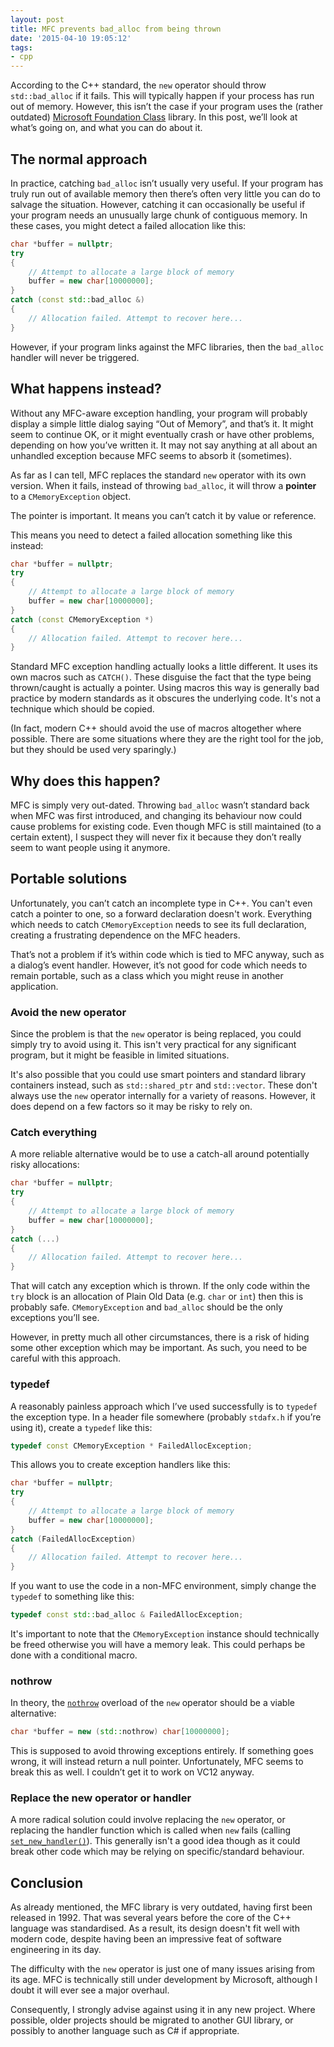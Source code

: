 ```yaml
---
layout: post
title: MFC prevents bad_alloc from being thrown
date: '2015-04-10 19:05:12'
tags:
- cpp
---
```


According to the C++ standard, the `new` operator should throw `std::bad_alloc` if it fails. This will typically happen if your process has run out of memory. However, this isn’t the case if your program uses the (rather outdated) [Microsoft Foundation Class](https://docs.microsoft.com/en-us/cpp/mfc/mfc-desktop-applications) library. In this post, we’ll look at what’s going on, and what you can do about it.

## The normal approach

In practice, catching `bad_alloc` isn’t usually very useful. If your program has truly run out of available memory then there’s often very little you can do to salvage the situation. However, catching it can occasionally be useful if your program needs an unusually large chunk of contiguous memory. In these cases, you might detect a failed allocation like this:

```cpp
char *buffer = nullptr;
try
{
    // Attempt to allocate a large block of memory
    buffer = new char[10000000];
}
catch (const std::bad_alloc &)
{
    // Allocation failed. Attempt to recover here...
}
```

However, if your program links against the MFC libraries, then the `bad_alloc` handler will never be triggered.

## What happens instead?

Without any MFC-aware exception handling, your program will probably display a simple little dialog saying “Out of Memory”, and that’s it. It might seem to continue OK, or it might eventually crash or have other problems, depending on how you’ve written it. It may not say anything at all about an unhandled exception because MFC seems to absorb it (sometimes).

As far as I can tell, MFC replaces the standard `new` operator with its own version. When it fails, instead of throwing `bad_alloc`, it will throw a **pointer** to a `CMemoryException` object.

The pointer is important. It means you can’t catch it by value or reference.

This means you need to detect a failed allocation something like this instead:

```cpp
char *buffer = nullptr;
try
{
    // Attempt to allocate a large block of memory
    buffer = new char[10000000];
}
catch (const CMemoryException *)
{
    // Allocation failed. Attempt to recover here...
}
```

Standard MFC exception handling actually looks a little different. It uses its own macros such as `CATCH()`. These disguise the fact that the type being thrown/caught is actually a pointer. Using macros this way is generally bad practice by modern standards as it obscures the underlying code. It's not a technique which should be copied.

(In fact, modern C++ should avoid the use of macros altogether where possible. There are some situations where they are the right tool for the job, but they should be used very sparingly.)

## Why does this happen?

MFC is simply very out-dated. Throwing `bad_alloc` wasn’t standard back when MFC was first introduced, and changing its behaviour now could cause problems for existing code. Even though MFC is still maintained (to a certain extent), I suspect they will never fix it because they don’t really seem to want people using it anymore.

## Portable solutions

Unfortunately, you can’t catch an incomplete type in C++. You can't even catch a pointer to one, so a forward declaration doesn't work. Everything which needs to catch `CMemoryException` needs to see its full declaration, creating a frustrating dependence on the MFC headers.

That’s not a problem if it’s within code which is tied to MFC anyway, such as a dialog’s event handler. However, it’s not good for code which needs to remain portable, such as a class which you might reuse in another application.

### Avoid the new operator

Since the problem is that the `new` operator is being replaced, you could simply try to avoid using it. This isn't very practical for any significant program, but it might be feasible in limited situations.

It's also possible that you could use smart pointers and standard library containers instead, such as `std::shared_ptr` and `std::vector`. These don't always use the `new` operator internally for a variety of reasons. However, it does depend on a few factors so it may be risky to rely on.

### Catch everything

A more reliable alternative would be to use a catch-all around potentially risky allocations:

```cpp
char *buffer = nullptr;
try
{
    // Attempt to allocate a large block of memory
    buffer = new char[10000000];
}
catch (...)
{
    // Allocation failed. Attempt to recover here...
}
```

That will catch any exception which is thrown. If the only code within the `try` block is an allocation of Plain Old Data (e.g. `char` or `int`) then this is probably safe. `CMemoryException` and `bad_alloc` should be the only exceptions you’ll see.

However, in pretty much all other circumstances, there is a risk of hiding some other exception which may be important. As such, you need to be careful with this approach.

### typedef

A reasonably painless approach which I’ve used successfully is to `typedef` the exception type. In a header file somewhere (probably `stdafx.h` if you’re using it), create a `typedef` like this:

```cpp
typedef const CMemoryException * FailedAllocException;
```

This allows you to create exception handlers like this:

```cpp
char *buffer = nullptr;
try
{
    // Attempt to allocate a large block of memory
    buffer = new char[10000000];
}
catch (FailedAllocException)
{
    // Allocation failed. Attempt to recover here...
}
```

If you want to use the code in a non-MFC environment, simply change the `typedef` to something like this:

```cpp
typedef const std::bad_alloc & FailedAllocException;
```

It's important to note that the `CMemoryException` instance should technically be freed otherwise you will have a memory leak. This could perhaps be done with a conditional macro.

### nothrow

In theory, the [`nothrow`](https://en.cppreference.com/w/cpp/memory/new/nothrow) overload of the `new` operator should be a viable alternative:

```cpp
char *buffer = new (std::nothrow) char[10000000];
```

This is supposed to avoid throwing exceptions entirely. If something goes wrong, it will instead return a null pointer. Unfortunately, MFC seems to break this as well. I couldn’t get it to work on VC12 anyway.

### Replace the new operator or handler

A more radical solution could involve replacing the `new` operator, or replacing the handler function which is called when `new` fails (calling [`set_new_handler()`](https://en.cppreference.com/w/cpp/memory/new/set_new_handler)). This generally isn't a good idea though as it could break other code which may be relying on specific/standard behaviour.

## Conclusion

As already mentioned, the MFC library is very outdated, having first been released in 1992. That was several years before the core of the C++ language was standardised. As a result, its design doesn't fit well with modern code, despite having been an impressive feat of software engineering in its day.

The difficulty with the `new` operator is just one of many issues arising from its age. MFC is technically still under development by Microsoft, although I doubt it will ever see a major overhaul.

Consequently, I strongly advise against using it in any new project. Where possible, older projects should be migrated to another GUI library, or possibly to another language such as C# if appropriate.
